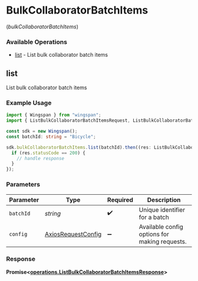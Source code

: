 # BulkCollaboratorBatchItems
(*bulkCollaboratorBatchItems*)

### Available Operations

* [list](#list) - List bulk collaborator batch items

## list

List bulk collaborator batch items

### Example Usage

```typescript
import { Wingspan } from "wingspan";
import { ListBulkCollaboratorBatchItemsRequest, ListBulkCollaboratorBatchItemsResponse } from "wingspan/dist/sdk/models/operations";

const sdk = new Wingspan();
const batchId: string = "Bicycle";

sdk.bulkCollaboratorBatchItems.list(batchId).then((res: ListBulkCollaboratorBatchItemsResponse) => {
  if (res.statusCode == 200) {
    // handle response
  }
});
```

### Parameters

| Parameter                                                    | Type                                                         | Required                                                     | Description                                                  |
| ------------------------------------------------------------ | ------------------------------------------------------------ | ------------------------------------------------------------ | ------------------------------------------------------------ |
| `batchId`                                                    | *string*                                                     | :heavy_check_mark:                                           | Unique identifier for a batch                                |
| `config`                                                     | [AxiosRequestConfig](https://axios-http.com/docs/req_config) | :heavy_minus_sign:                                           | Available config options for making requests.                |


### Response

**Promise<[operations.ListBulkCollaboratorBatchItemsResponse](../../models/operations/listbulkcollaboratorbatchitemsresponse.md)>**

